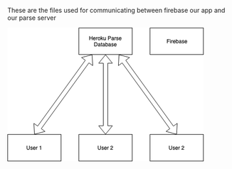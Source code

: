 These are the files used for communicating between firebase our app and our parse server

![Typical](images/d1.png)
